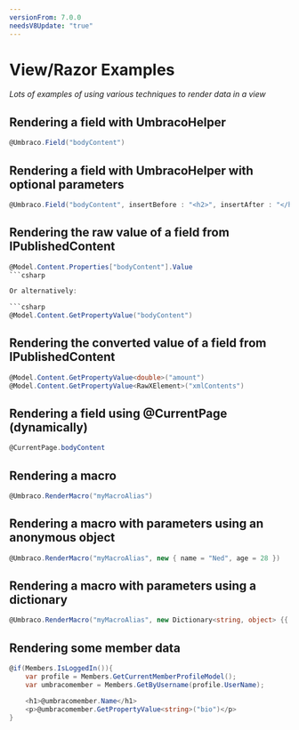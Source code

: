 ```yaml
---
versionFrom: 7.0.0
needsV8Update: "true"
---
```


# View/Razor Examples

_Lots of examples of using various techniques to render data in a view_ 

## Rendering a field with UmbracoHelper

```csharp
@Umbraco.Field("bodyContent")
```

## Rendering a field with UmbracoHelper with optional parameters

```csharp
@Umbraco.Field("bodyContent", insertBefore : "<h2>", insertAfter : "</h2>")
```

## Rendering the raw value of a field from IPublishedContent

```csharp
@Model.Content.Properties["bodyContent"].Value
```csharp

Or alternatively:

```csharp
@Model.Content.GetPropertyValue("bodyContent")
```

## Rendering the converted value of a field from IPublishedContent

```csharp
@Model.Content.GetPropertyValue<double>("amount")
@Model.Content.GetPropertyValue<RawXElement>("xmlContents")
```

## Rendering a field using @CurrentPage (dynamically)

```csharp
@CurrentPage.bodyContent
```

## Rendering a macro

```csharp
@Umbraco.RenderMacro("myMacroAlias")
```

## Rendering a macro with parameters using an anonymous object

```csharp
@Umbraco.RenderMacro("myMacroAlias", new { name = "Ned", age = 28 })
```

## Rendering a macro with parameters using a dictionary

```csharp
@Umbraco.RenderMacro("myMacroAlias", new Dictionary<string, object> {{ "name", "Ned"}, { "age", 27}})
```

## Rendering some member data

```csharp
@if(Members.IsLoggedIn()){
    var profile = Members.GetCurrentMemberProfileModel();
    var umbracomember = Members.GetByUsername(profile.UserName);

    <h1>@umbracomember.Name</h1>
    <p>@umbracomember.GetPropertyValue<string>("bio")</p>
}
```
